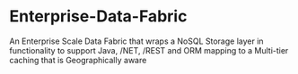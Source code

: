 # Enterprise-Data-Fabric
An Enterprise Scale Data Fabric that wraps a NoSQL Storage layer in functionality to support Java, /NET, /REST and ORM mapping to a Multi-tier caching that is Geographically aware
